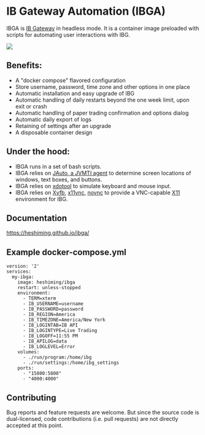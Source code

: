 # IB Gateway Automation (IBGA)

IBGA is <a href="https://www.interactivebrokers.com/en/trading/ibgateway-latest.php" target="_blank">IB Gateway</a> in headless mode. It is a container image preloaded with scripts for automating user interactions with IBG.

<img src="docs/images/ibga-video.gif">

## Benefits:

* A "docker compose" flavored configuration
* Store username, password, time zone and other options in one place
* Automatic installation and easy upgrade of IBG
* Automatic handling of daily restarts beyond the one week limit, upon exit or crash
* Automatic handling of paper trading confirmation and options dialog
* Automatic daily export of logs
* Retaining of settings after an upgrade
* A disposable container design

## Under the hood:
* IBGA runs in a set of bash scripts.
* IBGA relies on <a href="https://heshiming.github.io/jauto/" target="_blank">JAuto, a JVMTI agent</a> to determine screen locations of windows, text boxes, and buttons.
* IBGA relies on <a href="https://github.com/jordansissel/xdotool" target="_blank">xdotool</a> to simulate keyboard and mouse input.
* IBGA relies on <a href="https://en.wikipedia.org/wiki/Xvfb" target="_blank">Xvfb</a>, <a href="https://github.com/LibVNC/x11vnc" target="_blank">x11vnc</a>, <a href="https://novnc.com/" target="_blank">novnc</a> to provide a VNC-capable <a href="https://en.wikipedia.org/wiki/X_Window_System" target="_blank">X11</a> environment for IBG.

## Documentation

<a href="https://heshiming.github.io/ibga/" target="_blank">https://heshiming.github.io/ibga/</a>

## Example docker-compose.yml

    version: '2'
    services:
      my-ibga:
        image: heshiming/ibga
        restart: unless-stopped
        environment:
          - TERM=xterm
          - IB_USERNAME=username
          - IB_PASSWORD=password
          - IB_REGION=America
          - IB_TIMEZONE=America/New York
          - IB_LOGINTAB=IB API
          - IB_LOGINTYPE=Live Trading
          - IB_LOGOFF=11:55 PM
          - IB_APILOG=data
          - IB_LOGLEVEL=Error
        volumes:
          - ./run/program:/home/ibg
          - ./run/settings:/home/ibg_settings
        ports:
          - "15800:5800"
          - "4000:4000"

## Contributing

Bug reports and feature requests are welcome. But since the source code is dual-licensed, code contributions (i.e. pull requests) are not directly accepted at this point.
